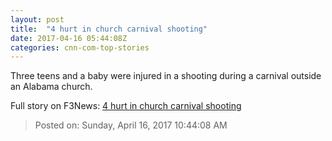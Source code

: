 ```yaml
---
layout: post
title:  "4 hurt in church carnival shooting"
date: 2017-04-16 05:44:08Z
categories: cnn-com-top-stories
---
```


Three teens and a baby were injured in a shooting during a carnival outside an Alabama church.


Full story on F3News: [4 hurt in church carnival shooting](http://www.f3nws.com/n/WDQeJH)

> Posted on: Sunday, April 16, 2017 10:44:08 AM
